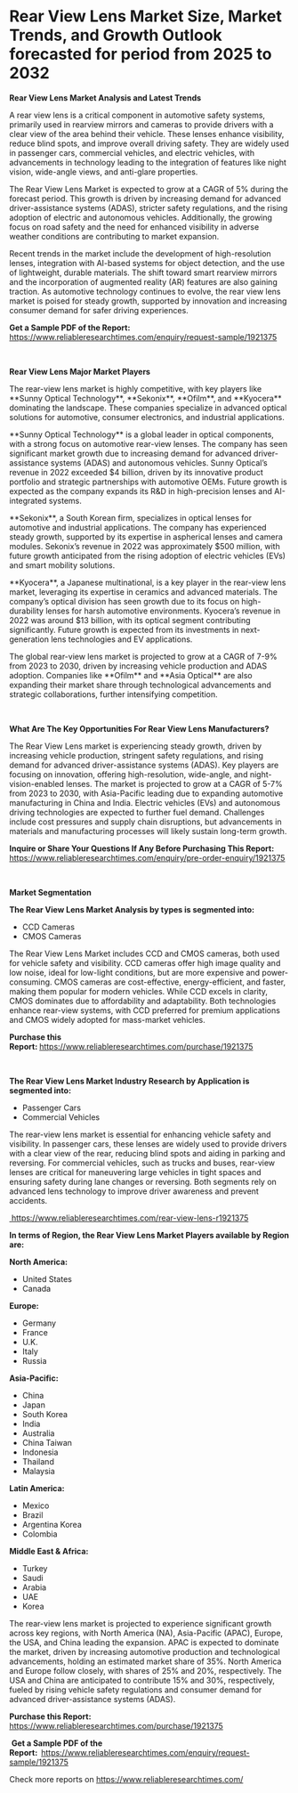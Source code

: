 <p><h1>Rear View Lens Market Size, Market Trends, and Growth Outlook forecasted for period from 2025 to 2032</h1></p><p><strong>Rear View Lens Market Analysis and Latest Trends</strong></p>
<p><p>A rear view lens is a critical component in automotive safety systems, primarily used in rearview mirrors and cameras to provide drivers with a clear view of the area behind their vehicle. These lenses enhance visibility, reduce blind spots, and improve overall driving safety. They are widely used in passenger cars, commercial vehicles, and electric vehicles, with advancements in technology leading to the integration of features like night vision, wide-angle views, and anti-glare properties.</p><p>The Rear View Lens Market is expected to grow at a CAGR of 5% during the forecast period. This growth is driven by increasing demand for advanced driver-assistance systems (ADAS), stricter safety regulations, and the rising adoption of electric and autonomous vehicles. Additionally, the growing focus on road safety and the need for enhanced visibility in adverse weather conditions are contributing to market expansion.</p><p>Recent trends in the market include the development of high-resolution lenses, integration with AI-based systems for object detection, and the use of lightweight, durable materials. The shift toward smart rearview mirrors and the incorporation of augmented reality (AR) features are also gaining traction. As automotive technology continues to evolve, the rear view lens market is poised for steady growth, supported by innovation and increasing consumer demand for safer driving experiences.</p></p>
<p><strong>Get a Sample PDF of the Report:&nbsp;</strong> <a href="https://www.reliableresearchtimes.com/enquiry/request-sample/1921375?utm_campaign=1420&utm_medium=2&utm_source=Github&utm_content=ia&utm_term=22012025&utm_id=rear-view-lens">https://www.reliableresearchtimes.com/enquiry/request-sample/1921375</a></p>
<p>&nbsp;</p>
<p><strong>Rear View Lens Major Market Players</strong></p>
<p><p>The rear-view lens market is highly competitive, with key players like **Sunny Optical Technology**, **Sekonix**, **Ofilm**, and **Kyocera** dominating the landscape. These companies specialize in advanced optical solutions for automotive, consumer electronics, and industrial applications.</p><p>**Sunny Optical Technology** is a global leader in optical components, with a strong focus on automotive rear-view lenses. The company has seen significant market growth due to increasing demand for advanced driver-assistance systems (ADAS) and autonomous vehicles. Sunny Optical’s revenue in 2022 exceeded $4 billion, driven by its innovative product portfolio and strategic partnerships with automotive OEMs. Future growth is expected as the company expands its R&D in high-precision lenses and AI-integrated systems.</p><p>**Sekonix**, a South Korean firm, specializes in optical lenses for automotive and industrial applications. The company has experienced steady growth, supported by its expertise in aspherical lenses and camera modules. Sekonix’s revenue in 2022 was approximately $500 million, with future growth anticipated from the rising adoption of electric vehicles (EVs) and smart mobility solutions.</p><p>**Kyocera**, a Japanese multinational, is a key player in the rear-view lens market, leveraging its expertise in ceramics and advanced materials. The company’s optical division has seen growth due to its focus on high-durability lenses for harsh automotive environments. Kyocera’s revenue in 2022 was around $13 billion, with its optical segment contributing significantly. Future growth is expected from its investments in next-generation lens technologies and EV applications.</p><p>The global rear-view lens market is projected to grow at a CAGR of 7-9% from 2023 to 2030, driven by increasing vehicle production and ADAS adoption. Companies like **Ofilm** and **Asia Optical** are also expanding their market share through technological advancements and strategic collaborations, further intensifying competition.</p></p>
<p>&nbsp;</p>
<p><strong>What Are The Key Opportunities For Rear View Lens Manufacturers?</strong></p>
<p><p>The Rear View Lens market is experiencing steady growth, driven by increasing vehicle production, stringent safety regulations, and rising demand for advanced driver-assistance systems (ADAS). Key players are focusing on innovation, offering high-resolution, wide-angle, and night-vision-enabled lenses. The market is projected to grow at a CAGR of 5-7% from 2023 to 2030, with Asia-Pacific leading due to expanding automotive manufacturing in China and India. Electric vehicles (EVs) and autonomous driving technologies are expected to further fuel demand. Challenges include cost pressures and supply chain disruptions, but advancements in materials and manufacturing processes will likely sustain long-term growth.</p></p>
<p><strong>Inquire or Share Your Questions If Any Before Purchasing This Report:</strong> <a href="https://www.reliableresearchtimes.com/enquiry/pre-order-enquiry/1921375?utm_campaign=1420&utm_medium=2&utm_source=Github&utm_content=ia&utm_term=22012025&utm_id=rear-view-lens">https://www.reliableresearchtimes.com/enquiry/pre-order-enquiry/1921375</a></p>
<p>&nbsp;</p>
<p><strong>Market Segmentation</strong></p>
<p><strong>The Rear View Lens Market Analysis by types is segmented into:</strong></p>
<p><ul><li>CCD Cameras</li><li>CMOS Cameras</li></ul></p>
<p><p>The Rear View Lens Market includes CCD and CMOS cameras, both used for vehicle safety and visibility. CCD cameras offer high image quality and low noise, ideal for low-light conditions, but are more expensive and power-consuming. CMOS cameras are cost-effective, energy-efficient, and faster, making them popular for modern vehicles. While CCD excels in clarity, CMOS dominates due to affordability and adaptability. Both technologies enhance rear-view systems, with CCD preferred for premium applications and CMOS widely adopted for mass-market vehicles.</p></p>
<p><strong>Purchase this Report:&nbsp;</strong><a href="https://www.reliableresearchtimes.com/purchase/1921375?utm_campaign=1420&utm_medium=2&utm_source=Github&utm_content=ia&utm_term=22012025&utm_id=rear-view-lens">https://www.reliableresearchtimes.com/purchase/1921375</a></p>
<p>&nbsp;</p>
<p><strong>The Rear View Lens Market Industry Research by Application is segmented into:</strong></p>
<p><ul><li>Passenger Cars</li><li>Commercial Vehicles</li></ul></p>
<p><p>The rear-view lens market is essential for enhancing vehicle safety and visibility. In passenger cars, these lenses are widely used to provide drivers with a clear view of the rear, reducing blind spots and aiding in parking and reversing. For commercial vehicles, such as trucks and buses, rear-view lenses are critical for maneuvering large vehicles in tight spaces and ensuring safety during lane changes or reversing. Both segments rely on advanced lens technology to improve driver awareness and prevent accidents.</p></p>
<p><a href="https://www.reliableresearchtimes.com/rear-view-lens-r1921375?utm_campaign=1420&utm_medium=2&utm_source=Github&utm_content=ia&utm_term=22012025&utm_id=rear-view-lens">&nbsp;https://www.reliableresearchtimes.com/rear-view-lens-r1921375</a></p>
<p><strong>In terms of Region, the Rear View Lens Market Players available by Region are:</strong></p>
<p>
    <p> <strong> North America: </strong>
        <ul>
            <li>United States</li>
            <li>Canada</li>
        </ul>
        </p> 
    <p> <strong> Europe: </strong>
        <ul>
            <li>Germany</li>
            <li>France</li>
            <li>U.K.</li>
            <li>Italy</li>
            <li>Russia</li>
        </ul>
        </p> 
    <p> <strong> Asia-Pacific: </strong>
        <ul>
            <li>China</li>
            <li>Japan</li>
            <li>South Korea</li>
            <li>India</li>
            <li>Australia</li>
            <li>China Taiwan</li>
            <li>Indonesia</li>
            <li>Thailand</li>
            <li>Malaysia</li>
        </ul>
        </p> 
    <p> <strong> Latin America: </strong>
        <ul>
            <li>Mexico</li>
            <li>Brazil</li>
            <li>Argentina Korea</li>
            <li>Colombia</li>
        </ul>
        </p> 
    <p> <strong> Middle East & Africa: </strong>
        <ul>
            <li>Turkey</li>
            <li>Saudi</li>
            <li>Arabia</li>
            <li>UAE</li>
            <li>Korea</li>
        </ul>
    </p>
    </p>
<p><p>The rear-view lens market is projected to experience significant growth across key regions, with North America (NA), Asia-Pacific (APAC), Europe, the USA, and China leading the expansion. APAC is expected to dominate the market, driven by increasing automotive production and technological advancements, holding an estimated market share of 35%. North America and Europe follow closely, with shares of 25% and 20%, respectively. The USA and China are anticipated to contribute 15% and 30%, respectively, fueled by rising vehicle safety regulations and consumer demand for advanced driver-assistance systems (ADAS).</p></p>
<p><strong>Purchase this Report: </strong><a href="https://www.reliableresearchtimes.com/purchase/1921375?utm_campaign=1420&utm_medium=2&utm_source=Github&utm_content=ia&utm_term=22012025&utm_id=rear-view-lens">https://www.reliableresearchtimes.com/purchase/1921375</a></p>
<p>&nbsp;<strong>Get a Sample PDF of the Report:&nbsp;&nbsp;</strong><a href="https://www.reliableresearchtimes.com/enquiry/request-sample/1921375?utm_campaign=1420&utm_medium=2&utm_source=Github&utm_content=ia&utm_term=22012025&utm_id=rear-view-lens">https://www.reliableresearchtimes.com/enquiry/request-sample/1921375</a></p>
<p><strong></strong></p>
<p>Check more reports on <a href="https://www.reliableresearchtimes.com/?utm_campaign=1420&utm_medium=2&utm_source=Github&utm_content=ia&utm_term=22012025&utm_id=rear-view-lens">https://www.reliableresearchtimes.com/</a></p>